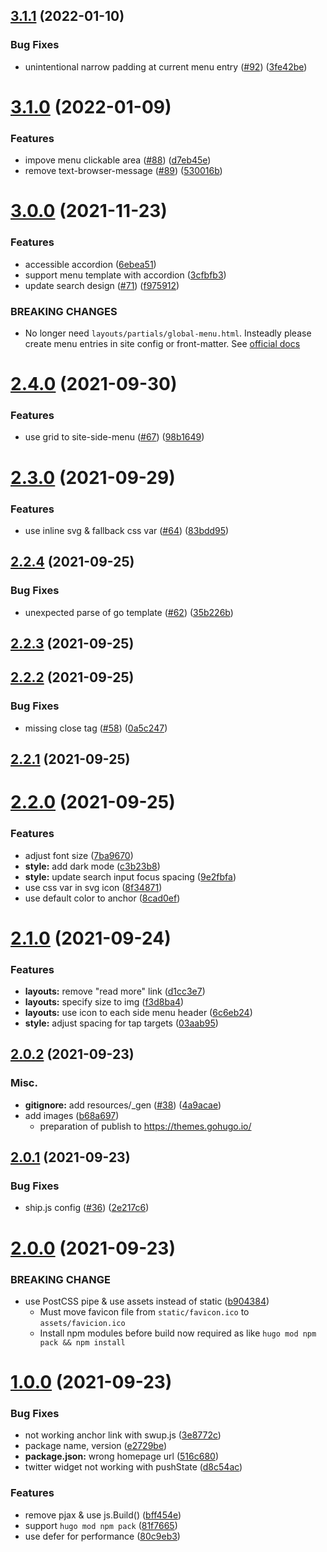 ## [3.1.1](https://github.com/knokmki612/hugo-fill-and-stroke/compare/v3.1.0...v3.1.1) (2022-01-10)


### Bug Fixes

* unintentional narrow padding at current menu entry ([#92](https://github.com/knokmki612/hugo-fill-and-stroke/issues/92)) ([3fe42be](https://github.com/knokmki612/hugo-fill-and-stroke/commit/3fe42bedce238801bb01ec4fd9f125396ae81947))



# [3.1.0](https://github.com/knokmki612/hugo-fill-and-stroke/compare/v3.0.0...v3.1.0) (2022-01-09)


### Features

* impove menu clickable area ([#88](https://github.com/knokmki612/hugo-fill-and-stroke/issues/88)) ([d7eb45e](https://github.com/knokmki612/hugo-fill-and-stroke/commit/d7eb45e13e9fd08e912b70ae05b5e412c8c86662))
* remove text-browser-message ([#89](https://github.com/knokmki612/hugo-fill-and-stroke/issues/89)) ([530016b](https://github.com/knokmki612/hugo-fill-and-stroke/commit/530016b741eb6b80e4ec9aaef306d183dc9e3089))



# [3.0.0](https://github.com/knokmki612/hugo-fill-and-stroke/compare/v2.4.0...v3.0.0) (2021-11-23)


### Features

* accessible accordion ([6ebea51](https://github.com/knokmki612/hugo-fill-and-stroke/commit/6ebea51d520404cd4cbf1451dcd277c8b701f394))
* support menu template with accordion ([3cfbfb3](https://github.com/knokmki612/hugo-fill-and-stroke/commit/3cfbfb34c9a3d9953936be6f3fae15660b4bd548))
* update search design ([#71](https://github.com/knokmki612/hugo-fill-and-stroke/issues/71)) ([f975912](https://github.com/knokmki612/hugo-fill-and-stroke/commit/f975912d8bd2dbc69d4c973857cc148dc6c4a3f7))


### BREAKING CHANGES

* No longer need `layouts/partials/global-menu.html`. Insteadly please create menu entries in site config or front-matter. See [official docs](https://gohugo.io/templates/menu-templates/)



# [2.4.0](https://github.com/knokmki612/hugo-fill-and-stroke/compare/v2.3.0...v2.4.0) (2021-09-30)


### Features

* use grid to site-side-menu ([#67](https://github.com/knokmki612/hugo-fill-and-stroke/issues/67)) ([98b1649](https://github.com/knokmki612/hugo-fill-and-stroke/commit/98b164927d81af56bfa65ce8d94b24bac4fd42b2))



# [2.3.0](https://github.com/knokmki612/hugo-fill-and-stroke/compare/v2.2.4...v2.3.0) (2021-09-29)


### Features

* use inline svg & fallback css var ([#64](https://github.com/knokmki612/hugo-fill-and-stroke/issues/64)) ([83bdd95](https://github.com/knokmki612/hugo-fill-and-stroke/commit/83bdd9531cdb26cb423d8c7a0745a67808548fbf))



## [2.2.4](https://github.com/knokmki612/hugo-fill-and-stroke/compare/v2.2.3...v2.2.4) (2021-09-25)


### Bug Fixes

* unexpected parse of go template ([#62](https://github.com/knokmki612/hugo-fill-and-stroke/issues/62)) ([35b226b](https://github.com/knokmki612/hugo-fill-and-stroke/commit/35b226bc0d134e8a7bb6de8ace911646245dd99b))



## [2.2.3](https://github.com/knokmki612/hugo-fill-and-stroke/compare/v2.2.2...v2.2.3) (2021-09-25)



## [2.2.2](https://github.com/knokmki612/hugo-fill-and-stroke/compare/v2.2.1...v2.2.2) (2021-09-25)


### Bug Fixes

* missing close tag ([#58](https://github.com/knokmki612/hugo-fill-and-stroke/issues/58)) ([0a5c247](https://github.com/knokmki612/hugo-fill-and-stroke/commit/0a5c247fa57025948988619f9ace3e989850bd61))



## [2.2.1](https://github.com/knokmki612/hugo-fill-and-stroke/compare/v2.2.0...v2.2.1) (2021-09-25)



# [2.2.0](https://github.com/knokmki612/hugo-fill-and-stroke/compare/v2.1.0...v2.2.0) (2021-09-25)


### Features

* adjust font size ([7ba9670](https://github.com/knokmki612/hugo-fill-and-stroke/commit/7ba9670f777450467dd6328af4965efa52bc492c))
* **style:** add dark mode ([c3b23b8](https://github.com/knokmki612/hugo-fill-and-stroke/commit/c3b23b8bc656f38b09f440d838c38498ea36685c))
* **style:** update search input focus spacing ([9e2fbfa](https://github.com/knokmki612/hugo-fill-and-stroke/commit/9e2fbfa64a8e6b9a4b4af3e991c7c7b798875773))
* use css var in svg icon ([8f34871](https://github.com/knokmki612/hugo-fill-and-stroke/commit/8f348718233c2c98ea229e35be2fb7a219a11a1d))
* use default color to anchor ([8cad0ef](https://github.com/knokmki612/hugo-fill-and-stroke/commit/8cad0ef7b26ee8989723e98014c63d3632b0faef))



# [2.1.0](https://github.com/knokmki612/hugo-fill-and-stroke/compare/v2.0.2...v2.1.0) (2021-09-24)


### Features

* **layouts:** remove "read more" link ([d1cc3e7](https://github.com/knokmki612/hugo-fill-and-stroke/commit/d1cc3e7d2c495e87cb6048ab00db8415f8ec62db))
* **layouts:** specify size to img ([f3d8ba4](https://github.com/knokmki612/hugo-fill-and-stroke/commit/f3d8ba4b7f67a2f4a754520a33725bb96153c762))
* **layouts:** use icon to each side menu header ([6c6eb24](https://github.com/knokmki612/hugo-fill-and-stroke/commit/6c6eb24d2bf91c1cea4b8ac7f63686d340ed76b1))
* **style:** adjust spacing for tap targets ([03aab95](https://github.com/knokmki612/hugo-fill-and-stroke/commit/03aab95ae3c61a899d7e216e36e9d8a2c2e493f0))



## [2.0.2](https://github.com/knokmki612/hugo-fill-and-stroke/compare/v2.0.1...v2.0.2) (2021-09-23)


### Misc.

* **gitignore:**  add resources/_gen ([#38](https://github.com/knokmki612/hugo-fill-and-stroke/pull/38)) ([4a9acae](https://github.com/knokmki612/hugo-fill-and-stroke/commit/da74a9acae4d99ac86406bd36e89c714f5456733))
* add images ([b68a697](https://github.com/knokmki612/hugo-fill-and-stroke/commit/b68a697ccc5b907734bb4c9881fa545264939f5a))
  * preparation of publish to https://themes.gohugo.io/



## [2.0.1](https://github.com/knokmki612/hugo-fill-and-stroke/compare/v1.0.0...v2.0.1) (2021-09-23)


### Bug Fixes

* ship.js config ([#36](https://github.com/knokmki612/hugo-fill-and-stroke/issues/36)) ([2e217c6](https://github.com/knokmki612/hugo-fill-and-stroke/commit/2e217c688d255177f4100abf7460ba37b47b0bee))



# [2.0.0](https://github.com/knokmki612/hugo-fill-and-stroke/compare/v1.0.0...v2.0.0) (2021-09-23)


### BREAKING CHANGE

* use PostCSS pipe & use assets instead of static ([b904384](https://github.com/knokmki612/hugo-fill-and-stroke/commit/b904384dd32ae2b89d61c77cb89d2b95f363a0a2))
  * Must move favicon file from `static/favicon.ico` to `assets/favicion.ico`
  * Install npm modules before build now required as like `hugo mod npm pack && npm install`



# [1.0.0](https://github.com/knokmki612/hugo-fill-and-stroke/compare/v0.4.0...v1.0.0) (2021-09-23)


### Bug Fixes

* not working anchor link with swup.js ([3e8772c](https://github.com/knokmki612/hugo-fill-and-stroke/commit/3e8772c543ff6b7ec912c616556775ce49e561c9))
* package name, version ([e2729be](https://github.com/knokmki612/hugo-fill-and-stroke/commit/e2729beb89bb01698d991e0f2eb8016c078ac472))
* **package.json:** wrong homepage url ([516c680](https://github.com/knokmki612/hugo-fill-and-stroke/commit/516c680a6f94c4c75a9605f0378f001505291fca))
* twitter widget not working with pushState ([d8c54ac](https://github.com/knokmki612/hugo-fill-and-stroke/commit/d8c54acb0f7b054525630702364e48a3d4c7d61c))


### Features

* remove pjax & use js.Build() ([bff454e](https://github.com/knokmki612/hugo-fill-and-stroke/commit/bff454ef858b046f95adfa47b864b795047ac987))
* support `hugo mod npm pack` ([81f7665](https://github.com/knokmki612/hugo-fill-and-stroke/commit/81f766521b80ccab26bcf8b330ffe4574552717f))
* use defer for performance ([80c9eb3](https://github.com/knokmki612/hugo-fill-and-stroke/commit/80c9eb393fa10ae070d78a6ba0a057e6e955a71c))




